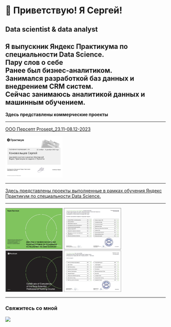 #  👋 Приветствую! Я Сергей!  
Data scientist & data analyst
---
Я выпускник Яндекс Практикума по специальности Data Science. 
<br>Пару слов о себе
<br>Ранее был бизнес-аналитиком.
<br> Занимался разработкой баз данных и внедрением CRM систем. 
<br>Сейчас занимаюсь аналитикой данных и машинным обучением.<br>
---
<b>Здесь представлены коммерческие проекты</b>

---

[ООО Персепт Prosept_23.11-08.12-2023](https://github.com/TrollenGoblinson/Prosept_23-08-2023)

<img src="Frame 123_1.png" width="180" height="130"> 

---
[Здесь представлены проекты выполненные в рамках обучения Яндекс Практикум по специальности Data Science.](https://github.com/TrollenGoblinson/yandex_practicum.git)

---
<div> <img src="dr1.png" width="180" height="130">
<img src="dr2.png" width="180" height="130">
<img src="d2.png" width="180" height="130">
<img src="d2_2.png" width="180" height="130"> 
  
---


<h3><b>Свяжитесь со мной</b></h3>
<div id="header" align="left">
<a href = "https://t.me/TrollenGoblinson"><img src= "https://media.giphy.com/media/ya4eevXU490Iw/giphy.gif" width="50"/></a>
</div>


<!--
**TrollenGoblinson/TrollenGoblinson** is a ✨ _special_ ✨ repository because its `README.md` (this file) appears on your GitHub profile.

Here are some ideas to get you started:

- 🔭 I’m currently working on ...
- 🌱 I’m currently learning ...
- 👯 I’m looking to collaborate on ...
- 🤔 I’m looking for help with ...
- 💬 Ask me about ...
- 📫 How to reach me: ...
- 😄 Pronouns: ...
- ⚡ Fun fact: ...
-->
